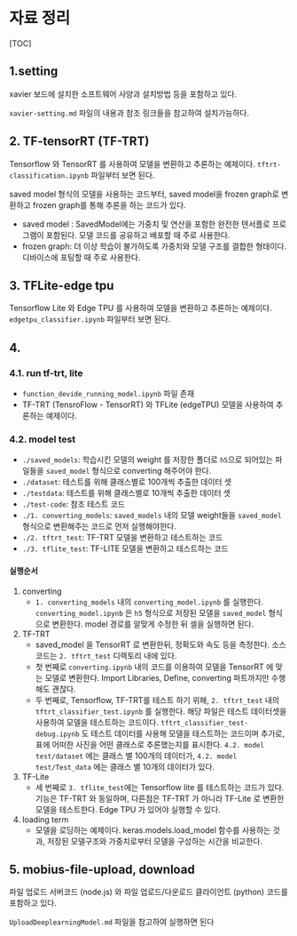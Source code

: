 # 자료 정리



[TOC]

## 1.setting

xavier 보드에 설치한 소프트웨어 사양과 설치방법 등을 포함하고 있다. 

`xavier-setting.md` 파일의 내용과 참조 링크들을 참고하여 설치가능하다. 





## 2. TF-tensorRT (TF-TRT)

 Tensorflow 와 TensorRT 를 사용하여 모델을 변환하고 추론하는 예제이다.  `tftrt-classification.ipynb` 파일부터 보면 된다.

saved model 형식의 모델을 사용하는 코드부터, saved model을 frozen graph로 변환하고 frozen graph를 통해 추론을 하는 코드가 있다.

- saved model : SavedModel에는 가중치 및 연산을 포함한 완전한 텐서플로 프로그램이 포함된다. 모델 코드를 공유하고 배포할 때 주로 사용한다.
- frozen graph: 더 이상 학습이 불가하도록 가중치와 모델 구조를 결합한 형태이다. 디바이스에 포팅할 때 주로 사용한다.



## 3. TFLite-edge tpu

 Tensorflow Lite 와 Edge TPU 를 사용하여 모델을 변환하고 추론하는 예제이다.  `edgetpu_classifier.ipynb` 파일부터 보면 된다.



## 4.



### 4.1. run tf-trt, lite

- `function_devide_running_model.ipynb` 파일 존재
- TF-TRT (TensroFlow - TensorRT) 와 TFLite (edgeTPU) 모델을 사용하여 추론하는 예제이다.



### 4.2. model test

- `./saved_models`: 학습시킨 모델의 weight 를 저장한 폴더로 `h5`으로 되어있는 파일들을 `saved_model` 형식으로 converting 해주어야 한다.
- `./dataset`: 테스트를 위해 클래스별로 100개씩 추출한 데이터 셋
- `./testdata`: 테스트를 위해 클래스별로 10개씩 추출한 데이터 셋 
- `./test-code`: 참조 테스트 코드 
- `./1. converting_models`: `saved_models` 내의 모델 weight들을 `saved_model` 형식으로 변환해주는 코드로 먼저 실행해야한다.
- `./2. tftrt_test`: TF-TRT 모델을 변환하고 테스트하는 코드 
- `./3. tflite_test`: TF-LITE 모델을 변환하고 테스트하는 코드



#### 실행순서

1. converting
   - `1. converting_models` 내의 `converting_model.ipynb` 를 실행한다. `converting_model.ipynb` 은 `h5` 형식으로 저장된 모델을 `saved_model` 형식으로 변환한다. model 경로를 알맞게 수정한 뒤 셀을 실행하면 된다.
2. TF-TRT
   - saved_model 을 TensorRT 로 변환한뒤, 정확도와 속도 등을 측정한다. 소스코드는 `2. tftrt_test` 디렉토리 내에 있다.
   - 첫 번째로 `converting.ipynb` 내의 코드를 이용하여 모델을 TensorRT 에 맞는 모델로 변환한다. Import Libraries, Define, converting 파트까지만 수행해도 괜찮다.
   - 두 번째로, Tensorflow, TF-TRT를 테스트 하기 위해, `2. tftrt_test` 내의 `tftrt_classifier_test.ipynb` 를 실행한다. 해당 파일은 테스트 데이터셋을 사용하여 모델을 테스트하는 코드이다. `tftrt_classifier_test-debug.ipynb` 도 테스트 데이터를 사용해 모델을 테스트하는 코드이며 추가로, 표에 어떠한 사진을 어떤 클래스로 추론했는지를 표시한다.  `4.2. model test/dataset` 에는 클래스 별 100개의 데이터가, `4.2. model test/Test_data` 에는 클래스 별 10개의 데이터가 있다. 
3. TF-Lite
   - 세 번째로 `3. tflite_test`에는  Tensorflow lite 를 테스트하는 코드가 있다. 기능은 TF-TRT 와 동일하며, 다른점은 TF-TRT 가 아니라 TF-Lite 로 변환한 모델을 테스트한다. Edge TPU 가 있어야 실행할 수 있다.
4. loading term
   - 모델을 로딩하는 예제이다. keras.models.load_model 함수를 사용하는 것과, 저장된 모델구조와 가중치로부터 모델을 구성하는 시간을 비교한다.



## 5. mobius-file-upload, download

파일 업로드 서버코드 (node.js) 와 파일 업로드/다운로드 클라이언트 (python) 코드를 포함하고 있다.

`UploadDeeplearningModel.md` 파일을 참고하여 실행하면 된다 